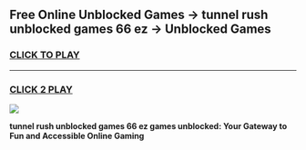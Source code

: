 
## Free Online Unblocked Games → tunnel rush unblocked games 66 ez → Unblocked Games
<h3>
<a href="https://premium.freeplayer.one?title=tunnel_rush_unblocked_games_66_ez&ref=21F">CLICK TO PLAY</a></h3>
<hr>

<h3>
<a href="https://premium.freeplayer.one?title=tunnel_rush_unblocked_games_66_ez&ref=21F">CLICK 2 PLAY</a>
  
</h3>

<a href="https://premium.freeplayer.one?title=tunnel_rush_unblocked_games_66_ez&ref=21F/"><img src="https://clearcache.store/games.png"></a>


**tunnel rush unblocked games 66 ez games unblocked: Your Gateway to Fun and Accessible Online Gaming**
